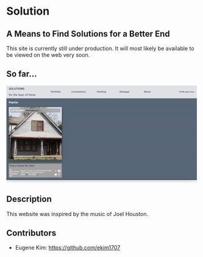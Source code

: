 # Solution
## A Means to Find Solutions for a Better End

This site is currently still under production. It will most likely be available to be viewed on the web very soon.

## So far...

![](./public/images/readme/solution.gif)

## Description

This website was inspired by the music of Joel Houston. 

## Contributors 
* Eugene Kim: https://github.com/ekim1707 